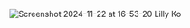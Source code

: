 ![Screenshot 2024-11-22 at 16-53-20 Lilly Ko](https://github.com/user-attachments/assets/29b6b3fa-6051-4f28-a377-07b272a68940)
